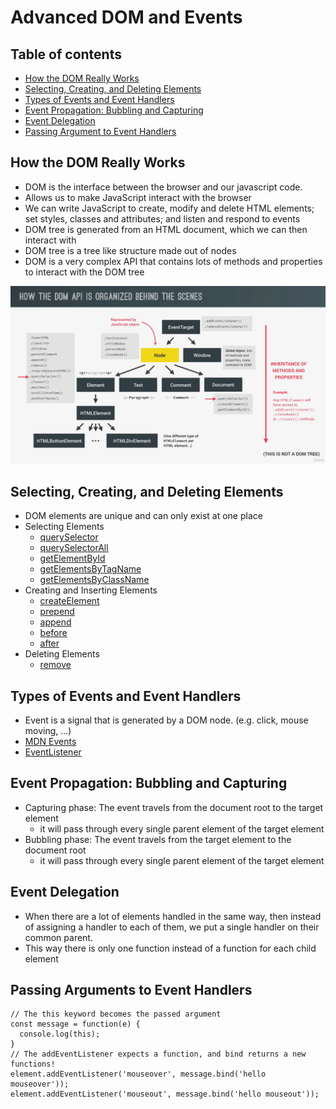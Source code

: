 # Advanced DOM and Events

## Table of contents
* [How the DOM Really Works](#how-the-dom-really-works)
* [Selecting, Creating, and Deleting Elements](#selecting-creating-and-deleting-elements)
* [Types of Events and Event Handlers](#types-of-events-and-event-handlers)
* [Event Propagation: Bubbling and Capturing](#event-propagation--bubbling-and-capturing)
* [Event Delegation](#event-delegation)
* [Passing Argument to Event Handlers](#passing-arguments-to-event-handlers)

## How the DOM Really Works
* DOM is the interface between the browser and our javascript code.
* Allows us to make JavaScript interact with the browser
* We can write JavaScript to create, modify and delete HTML elements; set styles, classes and attributes; and listen and respond to events
* DOM tree is generated from an HTML document, which we can then interact with
* DOM tree is a tree like structure made out of nodes
* DOM is a very complex API that contains lots of methods and properties to interact with the DOM tree

![how_dom_api_is_organized](how_dom_api_is_organized.png)

## Selecting, Creating, and Deleting Elements
* DOM elements are unique and can only exist at one place
* Selecting Elements
  * [querySelector](https://developer.mozilla.org/en-US/docs/Web/API/Document/querySelector)
  * [querySelectorAll](https://developer.mozilla.org/en-US/docs/Web/API/Document/querySelectorAll)
  * [getElementById](https://developer.mozilla.org/en-US/docs/Web/API/Document/getElementById)
  * [getElementsByTagName](https://developer.mozilla.org/en-US/docs/Web/API/Document/getElementsByTagName)
  * [getElementsByClassName](https://developer.mozilla.org/en-US/docs/Web/API/Document/getElementsByClassName)
* Creating and Inserting Elements
  * [createElement](https://developer.mozilla.org/en-US/docs/Web/API/Document/createElement)
  * [prepend](https://developer.mozilla.org/en-US/docs/Web/API/Element/prepend)
  * [append](https://developer.mozilla.org/en-US/docs/Web/API/Element/append)
  * [before](https://developer.mozilla.org/en-US/docs/Web/API/Element/before)
  * [after](https://developer.mozilla.org/en-US/docs/Web/API/Element/after)
* Deleting Elements
  * [remove](https://developer.mozilla.org/en-US/docs/Web/API/Element/remove)

## Types of Events and Event Handlers
* Event is a signal that is generated by a DOM node. (e.g. click, mouse moving, ...)
* [MDN Events](https://developer.mozilla.org/en-US/docs/Web/Events#event_listing)
* [EventListener](https://developer.mozilla.org/en-US/docs/Web/API/EventTarget/addEventListener)

## Event Propagation: Bubbling and Capturing
* Capturing phase: The event travels from the document root to the target element
  * it will pass through every single parent element of the target element
* Bubbling phase: The event travels from the target element to the document root
  * it will pass through every single parent element of the target element

## Event Delegation
* When there are a lot of elements handled in the same way, then instead of assigning a handler to each of them, we put a single handler on their common parent.
* This way there is only one function instead of a function for each child element

## Passing Arguments to Event Handlers
```
// The this keyword becomes the passed argument
const message = function(e) {
  console.log(this);
}
// The addEventListener expects a function, and bind returns a new functions!
element.addEventListener('mouseover', message.bind('hello mouseover'));
element.addEventListener('mouseout', message.bind('hello mouseout'));
```